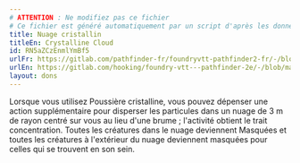 ```yaml
---
# ATTENTION : Ne modifiez pas ce fichier
# Ce fichier est généré automatiquement par un script d'après les données du module Foundry VTT officiel et de sa traduction
title: Nuage cristallin
titleEn: Crystalline Cloud
id: RN5aZCzEnmlYmBf5
urlFr: https://gitlab.com/pathfinder-fr/foundryvtt-pathfinder2-fr/-/blob/master/data/feats/RN5aZCzEnmlYmBf5.htm
urlEn: https://gitlab.com/hooking/foundry-vtt---pathfinder-2e/-/blob/master/packs/data/feats.db/crystalline-cloud.json
layout: dons
---
```

Lorsque vous utilisez Poussière cristalline, vous pouvez dépenser une action supplémentaire pour disperser les particules dans un nuage de 3 m de rayon centré sur vous au lieu d'une brume ; l'activité obtient le trait concentration. Toutes les créatures dans le nuage deviennent Masquées et toutes les créatures à l'extérieur du nuage deviennent masquées pour celles qui se trouvent en son sein.
